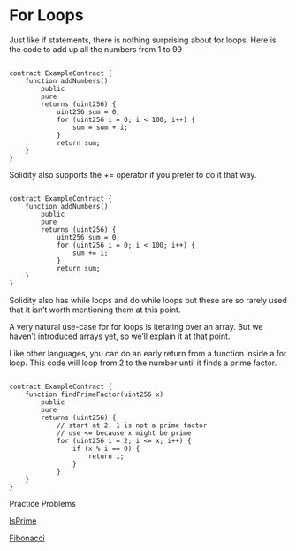 # For Loops

Just like if statements, there is nothing surprising about for loops. Here is the code to add up all the numbers from 1 to 99

```solidity

contract ExampleContract {
    function addNumbers() 
        public 
        pure 
        returns (uint256) {
            uint256 sum = 0;
            for (uint256 i = 0; i < 100; i++) {
                sum = sum + i;
            }
            return sum;
    }
}

```

Solidity also supports the += operator if you prefer to do it that way.

```solidity

contract ExampleContract {
    function addNumbers() 
        public 
        pure 
        returns (uint256) {
            uint256 sum = 0;
            for (uint256 i = 0; i < 100; i++) {
                sum += i;
            }
            return sum;
    }
}

```

Solidity also has while loops and do while loops but these are so rarely used that it isn’t worth mentioning them at this point.

A very natural use-case for for loops is iterating over an array. But we haven’t introduced arrays yet, so we’ll explain it at that point.

Like other languages, you can do an early return from a function inside a for loop. This code will loop from 2 to the number until it finds a prime factor.

```solidity

contract ExampleContract {
    function findPrimeFactor(uint256 x) 
        public 
        pure 
        returns (uint256) {
            // start at 2, 1 is not a prime factor
            // use <= because x might be prime
            for (uint256 i = 2; i <= x; i++) {
                if (x % i == 0) {
                    return i;
                }
            }
    }
}

```

Practice Problems

[IsPrime](https://github.com/RareSkills/Solidity-Exercises/tree/main/IsPrime)

[Fibonacci](https://github.com/RareSkills/Solidity-Exercises/tree/main/Fibonacci)
